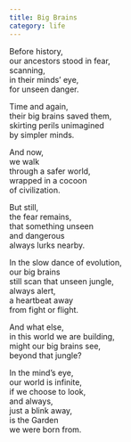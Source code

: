 ```yaml
---
title: Big Brains
category: life
---
```


Before history,  
our ancestors stood in fear,  
scanning,   
in their minds’ eye,  
for unseen danger.  
  
Time and again,  
their big brains saved them,  
skirting perils unimagined  
by simpler minds.  
  
And now,  
we walk   
through a safer world,  
wrapped in a cocoon  
of civilization.  
  
But still,  
the fear remains,  
that something unseen  
and dangerous  
always lurks nearby.  
  
In the slow dance of evolution,  
our big brains  
still scan that unseen jungle,  
always alert,  
a heartbeat away  
from fight or flight.  
  
And what else,   
in this world we are building,  
might our big brains see,  
beyond that jungle?  
  
In the mind’s eye,  
our world is infinite,  
if we choose to look,  
and always,  
just a blink away,   
is the Garden  
we were born from.  
